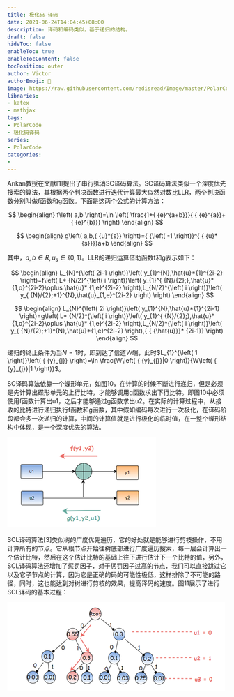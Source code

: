 ```yaml
---
title: 极化码-译码
date: 2021-06-24T14:04:45+08:00
description: 译码和编码类似，基于递归的结构。
draft: false
hideToc: false
enableToc: true
enableTocContent: false
tocPosition: outer
author: Victor
authorEmoji: 👻
image: https://raw.githubusercontent.com/redisread/Image/master/PolarCode/Decode/Decode-File.png
libraries:
- katex
- mathjax
tags:
- PolarCode
- 极化码译码
series:
- PolarCode
categories:
-
---
```




Arıkan教授在文献[1]提出了串行抵消SC译码算法。SC译码算法类似一个深度优先搜索的算法，其根据两个判决函数进行迭代计算最大似然对数比LLR，两个判决函数分别叫做f函数和g函数。下面是这两个公式的计算方法：

$$
\begin{align}
f\left( a,b \right)=\ln \left( \frac{1+{ {e}^{a+b}}}{ { {e}^{a}}+{ {e}^{b}}} \right)
\end{align}
$$


$$
\begin{align}
g\left( a,b,{ {u}*{s}} \right)={ {\left( -1 \right)}^{ { {u}* {s}}}}a+b
\end{align}
$$


其中，$a,b\in R,{ {u}_{s}}\in \left\{ 0,1 \right\}$。LLR的递归运算借助函数f和g表示如下：

$$
\begin{align}
L_{N}^{\left( 2i-1 \right)}\left( y_{1}^{N},\hat{u}*{1}^{2i-2} \right)=f\left( L* {N/2}^{\left( i \right)}\left( y_{1}^{ {N}/{2};},\hat{u}*{1,o}^{2i-2}\oplus \hat{u}* {1,e}^{2i-2} \right),L_{N/2}^{\left( i \right)}\left( y_{ {N}/{2};+1}^{N},\hat{u}_{1,e}^{2i-2} \right) \right)
\end{align}
$$


$$
\begin{align}
L_{N}^{\left( 2i \right)}\left( y_{1}^{N},\hat{u}*{1}^{2i-1} \right)=g\left( L* {N/2}^{\left( i \right)}\left( y_{1}^{ {N}/{2};},\hat{u}*{1,o}^{2i-2}\oplus \hat{u}* {1,e}^{2i-2} \right),L_{N/2}^{\left( i \right)}\left( y_{ {N}/{2};+1}^{N},\hat{u}*{1,e}^{2i-2} \right),{ { {\hat{u}}}* {2i-1}} \right)
\end{align}
$$


递归的终止条件为当$N=1$时，即到达了信道$W$端，此时$L_{1}^{\left( 1 \right)}\left( { {y}_{j}} \right)=\ln \frac{W\left( { {y}_{j}}|0 \right)}{W\left( { {y}_{j}}|1 \right)}$。


SC译码算法依靠一个蝶形单元，如图10，在计算的时候不断进行递归，但是必须是先计算出蝶形单元的上行比特，才能够调用g函数求出下行比特。即图10中必须使用f函数计算出u1，之后才能够通过g函数求出u2。在实际的计算过程中，从接收的比特进行递归执行f函数和g函数，其中假如编码每次进行一次极化，在译码阶段都会多一次递归的计算，中间的计算值就是进行极化的临时值，在一整个蝶形结构中体现，是一个深度优先的算法。

![蝶形结构](https://raw.githubusercontent.com/redisread/Image/master/PolarCode/Decode/Butterfly_structure.png)

SCL译码算法[3]类似树的广度优先遍历，它的好处就是能够进行剪枝操作，不用计算所有的节点。它从根节点开始往树底部进行广度遍历搜索，每一层会计算出一个估计比特，然后在这个估计比特的基础上往下进行估计下一个比特的值，另外，SCL译码算法还增加了惩罚因子，对于惩罚因子过高的节点，我们可以直接跳过它以及它子节点的计算，因为它是正确的码的可能性极低，这样排除了不可能的路径，同时，这也能达到对树进行剪枝的效果，提高译码的速度。图11展示了进行SCL译码的基本过程：

![](https://raw.githubusercontent.com/redisread/Image/master/PolarCode/Decode/SCL.png)


